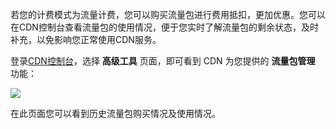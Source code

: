 若您的计费模式为流量计费，您可以购买流量包进行费用抵扣，更加优惠。您可以在CDN控制台查看流量包的使用情况，便于您实时了解流量包的剩余状态，及时补充，以免影响您正常使用CDN服务。



登录[CDN控制台](https://console.qcloud.com/cdn)，选择 **高级工具** 页面，即可看到 CDN 为您提供的 **流量包管理** 功能：



![](https://mc.qcloudimg.com/static/img/e56a8b801695c7d0d8650d15668ac88c/1.png)



在此页面您可以看到历史流量包购买情况及使用情况。












